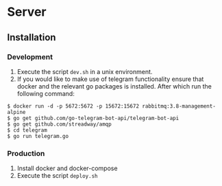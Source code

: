 # Server
## Installation
### Development
1. Execute the script `dev.sh` in a unix environment.
2. If you would like to make use of telegram functionality ensure that docker and the relevant go packages is installed. After which run the following command:
```
$ docker run -d -p 5672:5672 -p 15672:15672 rabbitmq:3.8-management-alpine
$ go get github.com/go-telegram-bot-api/telegram-bot-api
$ go get github.com/streadway/amqp
$ cd telegram
$ go run telegram.go
```

### Production
1. Install docker and docker-compose
2. Execute the script `deploy.sh`
